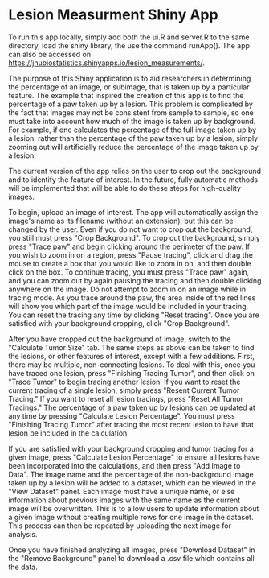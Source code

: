 # Lesion Measurment Shiny App

To run this app locally, simply add both the ui.R and server.R to the same directory, load the shiny library, the use the command runApp(). The app can also be accessed on https://jhubiostatistics.shinyapps.io/lesion_measurements/. 

The purpose of this Shiny application is to aid researchers in determining the percentage of an image, or subimage, that is taken up by a particular feature. The example that inspired the creation of this app is to find the percentage of a paw taken up by a lesion. This problem is complicated by the fact that images may not be consistent from sample to sample, so one must take into account how much of the image is taken up by background. For example, if one calculates the percentage of the full image taken up by a lesion, rather than the percentage of the paw taken up by a lesion, simply zooming out will artificially reduce the percentage of the image taken up by a lesion. 

The current version of the app relies on the user to crop out the background and to identify the feature of interest. In the future, fully automatic methods will be implemented that will be able to do these steps for high-quality images. 

To begin, upload an image of interest. The app will automatically assign the image's name as its filename (without an extension), but this can be changed by the user. Even if you do not want to crop out the background, you still must press "Crop Background". To crop out the background, simply press "Trace paw" and begin clicking around the perimeter of the paw. If you wish to zoom in on a region, press "Pause tracing", click and drag the mouse to create a box that you would like to zoom in on, and then double click on the box. To continue tracing, you must press "Trace paw" again, and you can zoom out by again pausing the tracing and then double clicking anywhere on the image. Do not attempt to zoom in on an image while in tracing mode. As you trace around the paw, the area inside of the red lines will show you which part of the image would be included in your tracing. You can reset the tracing any time by clicking "Reset tracing". Once you are satisfied with your background cropping, click "Crop Background". 

After you have cropped out the background of image, switch to the "Calculate Tumor Size" tab. The same steps as above can be taken to find the lesions, or other features of interest, except with a few additions. First, there may be multiple, non-connecting lesions. To deal with this, once you have traced one lesion, press "Finishing Tracing Tumor", and then click on "Trace Tumor" to begin tracing another lesion. If you want to reset the current tracing of a single lesion, simply press "Resent Current Tumor Tracing." If you want to reset all lesion tracings, press "Reset All Tumor Tracings." The percentage of a paw taken up by lesions can be updated at any time by pressing "Calculate Lesion Percentage". You must press "Finishing Tracing Tumor" after tracing the most recent lesion to have that lesion be included in the calculation. 

If you are satisfied with your background cropping and tumor tracing for a given image, press "Calculate Lesion Percentage" to ensure all lesions have been incorporated into the calculations, and then press "Add Image to Data". The image name and the percentage of the non-background image taken up by a lesion will be added to a dataset, which can be viewed in the "View Dataset" panel. Each image must have a unique name, or else information about previous images with the same name as the current image will be overwritten. This is to allow users to update information about a given image without creating multiple rows for one image in the dataset. This process can then be repeated by uploading the next image for analysis.

Once you have finished analyzing all images, press "Download Dataset" in the "Remove Background" panel to download a .csv file which contains all the data. 
